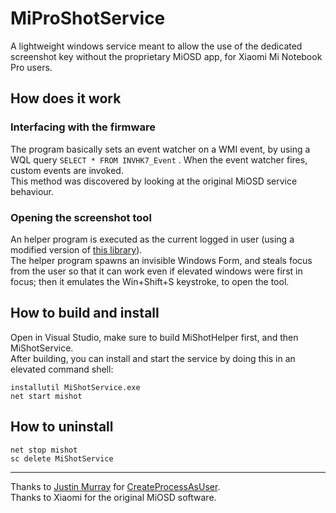 # MiProShotService

A lightweight windows service meant to allow the use of the dedicated screenshot key without the proprietary MiOSD app, for Xiaomi Mi Notebook Pro users.

## How does it work

### Interfacing with the firmware

The program basically sets an event watcher on a WMI event, by using a WQL query `SELECT * FROM INVHK7_Event` .
When the event watcher fires, custom events are invoked. <br>
This method was discovered by looking at the original MiOSD service behaviour.

### Opening the screenshot tool

An helper program is executed as the current logged in user (using a modified version of [this library](https://github.com/murrayju/CreateProcessAsUser)). <br>
The helper program spawns an invisible Windows Form, and steals focus from the user so that it can work even if elevated windows were first in focus; then it emulates the Win+Shift+S keystroke, to open the tool.

## How to build and install

Open in Visual Studio, make sure to build MiShotHelper first, and then MiShotService. <br>
After building, you can install and start the service by doing this in an elevated command shell:

```
installutil MiShotService.exe
net start mishot
```

## How to uninstall

```
net stop mishot
sc delete MiShotService
```

<hr>

Thanks to [Justin Murray](https://github.com/murrayju) for [CreateProcessAsUser](https://github.com/murrayju/CreateProcessAsUser). <br>
Thanks to Xiaomi for the original MiOSD software.
